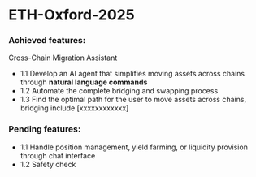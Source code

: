 # ETH-Oxford-2025
### Achieved features: 
Cross-Chain Migration Assistant
  - 1.1 Develop an AI agent that simplifies moving assets across chains through **natural language commands**
  - 1.2 Automate the complete bridging and swapping process
  - 1.3 Find the optimal path for the user to move assets across chains, bridging include [xxxxxxxxxxxx]
### Pending features:
  - 1.1 Handle position management, yield farming, or liquidity provision through chat interface
  - 1.2 Safety check